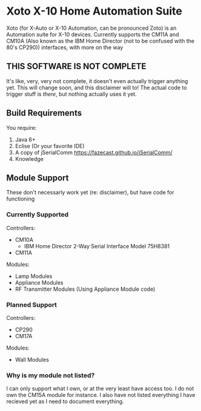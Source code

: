 # Xoto X-10 Home Automation Suite
Xoto (for X-Auto or X-10 Automation, can be pronounced Zoto) is an Automation suite for X-10 devices.
Currently supports the CM11A and CM10A (Also known as the IBM Home Director (not to be confused with the 80's CP290)) interfaces, with more on the way

## THIS SOFTWARE IS NOT COMPLETE
It's like, very, very not complete, it doesn't even actually trigger anything yet. This will change soon, and this disclaimer will to!
The actual code to trigger stuff is *there*, but nothing actually uses it yet.

## Build Requirements
You require:
1. Java 6+
2. Eclise (Or your favorite IDE)
3. A copy of jSerialComm https://fazecast.github.io/jSerialComm/
4. Knowledge

## Module Support
These don't necessarly work yet (re: disclaimer), but have code for functioning

### Currently Supported
Controllers:
  - CM10A
    - IBM Home Director 2-Way Serial Interface Model 75H8381
  - CM11A

Modules:
  - Lamp Modules
  - Appliance Modules
  - RF Transmitter Modules (Using Appliance Module code)

### Planned Support
Controllers:
  - CP290
  - CM17A

Modules:
  - Wall Modules

### Why is my module not listed?
I can only support what I own, or at the very least have access too. I do not own the CM15A module for instance.
I also have not listed everything I have recieved yet as I need to document everything.
